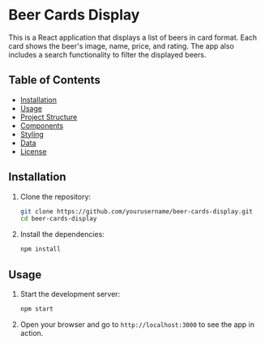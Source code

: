 # Beer Cards Display

This is a React application that displays a list of beers in card format. Each card shows the beer's image, name, price, and rating. The app also includes a search functionality to filter the displayed beers.

## Table of Contents

- [Installation](#installation)
- [Usage](#usage)
- [Project Structure](#project-structure)
- [Components](#components)
- [Styling](#styling)
- [Data](#data)
- [License](#license)

## Installation

1. Clone the repository:

    ```bash
    git clone https://github.com/yourusername/beer-cards-display.git
    cd beer-cards-display
    ```

2. Install the dependencies:

    ```bash
    npm install
    ```

## Usage

1. Start the development server:

    ```bash
    npm start
    ```

2. Open your browser and go to `http://localhost:3000` to see the app in action.

